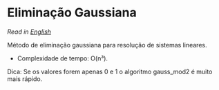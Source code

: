 # Eliminação Gaussiana

*Read in [English](README.en.md)*

Método de eliminação gaussiana para resolução de sistemas lineares.
* Complexidade de tempo: O(n³).


Dica: Se os valores forem apenas 0 e 1 o algoritmo gauss_mod2 é muito mais rápido. 
